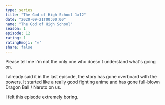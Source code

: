 ```yaml
---
type: series
title: "The God of High School 1x12"
date: "2020-09-21T00:00:00"
name: "The God of High School"
season: 1
episode: 12
rating: 1
ratingEmoji: "⭐️"
share: false
---
```


Please tell me I'm not the only one who doesn't understand what's going on.

I already said it in the last episode, the story has gone overboard with the powers. It started like a really good fighting anime and has gone full-blown Dragon Ball / Naruto on us.

I felt this episode extremely boring.
